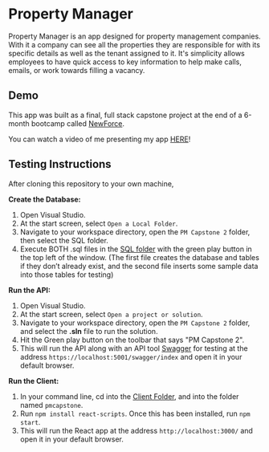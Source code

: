 # Property Manager

Property Manager is an app designed for property management companies. With it a company can see all the properties they are responsible for with its specific details as well as the tenant assigned to it. It's simplicity allows employees to have quick access to key information to help make calls, emails, or work towards filling a vacancy.

## Demo
This app was built as a final, full stack capstone project at the end of a 6-month bootcamp called [NewForce](https://generationwv.org/programs/newforce/).

You can watch a video of me presenting my app [HERE](https://www.loom.com/share/0c9bc0b8eae34a289396a8812156d659?sid=e867df11-0a1d-444e-8f78-b1798bcee63f)!

## Testing Instructions
After cloning this repository to your own machine,

**Create the Database:**
1. Open Visual Studio.
2. At the start screen, select `Open a Local Folder`.
4. Navigate to your workspace directory, open the `PM Capstone 2` folder, then select the SQL folder.
5. Execute BOTH .sql files in the [SQL folder](https://github.com/spencer-lott/property-capstone/tree/main/SQL) with the green play button in the top left of the window. (The first file creates the database and tables if they don’t already exist, and the second file inserts some sample data into those tables for testing)

**Run the API:**
1. Open Visual Studio.
2. At the start screen, select `Open a project or solution`.
3. Navigate to your workspace directory, open the `PM Capstone 2` folder, and select the **.sln** file to run the solution.
4. Hit the Green play button on the toolbar that says "PM Capstone 2".
5. This will run the API along with an API tool [Swagger](https://swagger.io/docs/specification/2-0/what-is-swagger/) for testing at the address `https://localhost:5001/swagger/index` and open it in your default browser.

**Run the Client:**
1. In your command line, cd into the [Client Folder](https://github.com/spencer-lott/property-capstone/tree/main/PM%20Capstone%202/client), and into the folder named `pmcapstone`.
2. Run `npm install react-scripts`. Once this has been installed, run `npm start`.
3. This will run the React app at the address `http://localhost:3000/` and open it in your default browser.